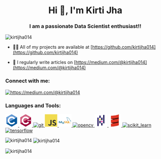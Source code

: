 <h1 align="center">Hi 👋, I'm Kirti Jha</h1>
<h3 align="center">I am a passionate Data Scientist enthusiast!!</h3>

<p align="left"> <img src="https://komarev.com/ghpvc/?username=kirtijha014&label=Profile%20views&color=0e75b6&style=flat" alt="kirtijha014" /> </p>

- 👨‍💻 All of my projects are available at [https://github.com/kirtijha014](https://github.com/kirtijha014)

- 📝 I regularly write articles on [https://medium.com/@kirtijha014](https://medium.com/@kirtijha014)

<h3 align="left">Connect with me:</h3>
<p align="left">
<a href="https://medium.com/https://medium.com/@kirtijha014" target="blank"><img align="center" src="https://raw.githubusercontent.com/rahuldkjain/github-profile-readme-generator/master/src/images/icons/Social/medium.svg" alt="https://medium.com/@kirtijha014" height="30" width="40" /></a>
</p>

<h3 align="left">Languages and Tools:</h3>
<p align="left"> <a href="https://www.cprogramming.com/" target="_blank" rel="noreferrer"> <img src="https://raw.githubusercontent.com/devicons/devicon/master/icons/c/c-original.svg" alt="c" width="40" height="40"/> </a> <a href="https://www.w3schools.com/cpp/" target="_blank" rel="noreferrer"> <img src="https://raw.githubusercontent.com/devicons/devicon/master/icons/cplusplus/cplusplus-original.svg" alt="cplusplus" width="40" height="40"/> </a> <a href="https://git-scm.com/" target="_blank" rel="noreferrer"> <img src="https://www.vectorlogo.zone/logos/git-scm/git-scm-icon.svg" alt="git" width="40" height="40"/> </a> <a href="https://developer.mozilla.org/en-US/docs/Web/JavaScript" target="_blank" rel="noreferrer"> <img src="https://raw.githubusercontent.com/devicons/devicon/master/icons/javascript/javascript-original.svg" alt="javascript" width="40" height="40"/> </a> <a href="https://www.mysql.com/" target="_blank" rel="noreferrer"> <img src="https://raw.githubusercontent.com/devicons/devicon/master/icons/mysql/mysql-original-wordmark.svg" alt="mysql" width="40" height="40"/> </a> <a href="https://opencv.org/" target="_blank" rel="noreferrer"> <img src="https://www.vectorlogo.zone/logos/opencv/opencv-icon.svg" alt="opencv" width="40" height="40"/> </a> <a href="https://pandas.pydata.org/" target="_blank" rel="noreferrer"> <img src="https://raw.githubusercontent.com/devicons/devicon/2ae2a900d2f041da66e950e4d48052658d850630/icons/pandas/pandas-original.svg" alt="pandas" width="40" height="40"/> </a> <a href="https://www.scala-lang.org" target="_blank" rel="noreferrer"> <img src="https://raw.githubusercontent.com/devicons/devicon/master/icons/scala/scala-original.svg" alt="scala" width="40" height="40"/> </a> <a href="https://scikit-learn.org/" target="_blank" rel="noreferrer"> <img src="https://upload.wikimedia.org/wikipedia/commons/0/05/Scikit_learn_logo_small.svg" alt="scikit_learn" width="40" height="40"/> </a> <a href="https://www.tensorflow.org" target="_blank" rel="noreferrer"> <img src="https://www.vectorlogo.zone/logos/tensorflow/tensorflow-icon.svg" alt="tensorflow" width="40" height="40"/> </a> </p>

<p><img align="left" src="https://github-readme-stats.vercel.app/api/top-langs?username=kirtijha014&show_icons=true&locale=en&layout=compact" alt="kirtijha014" /></p>

<p>&nbsp;<img align="center" src="https://github-readme-stats.vercel.app/api?username=kirtijha014&show_icons=true&locale=en" alt="kirtijha014" /></p>

<p><img align="center" src="https://github-readme-streak-stats.herokuapp.com/?user=kirtijha014&" alt="kirtijha014" /></p>
